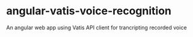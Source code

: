 # angular-vatis-voice-recognition
An angular web app using Vatis API client for trancripting recorded voice
